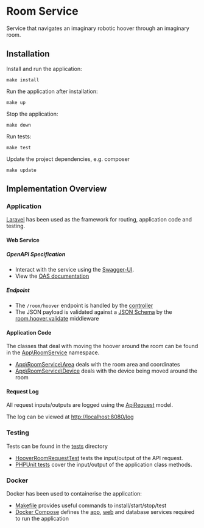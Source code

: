 # Room Service

Service that navigates an imaginary robotic hoover through an imaginary room.

Installation
-----------------------

Install and run the application:
```
make install
```

Run the application after installation:
```
make up
```

Stop the application:
```
make down
```

Run tests:
```
make test
```

Update the project dependencies, e.g. composer
```
make update
```


Implementation Overview
-----------------------

### Application
[Laravel](https://github.com/laravel/laravel) has been used as the framework for routing, application code and testing.

#### Web Service

##### OpenAPI Specification
- Interact with the service using the [Swagger-UI](http://localhost:8080).
- View the [OAS documentation](./public/openapi/roomservice.yml)

##### Endpoint
- The `/room/hoover` endpoint is handled by the [controller](./app/Http/Controllers/RoomController.php)
- The JSON payload is validated against a [JSON Schema](./resources/jsonschema/room.hoover.request.json)
  by the [room.hoover.validate](./app/Http/Middleware/RoomHooverRequestValidator.php) middleware

#### Application Code
The classes that deal with moving the hoover around the room can be found in the [App\RoomService](./app/RoomService) namespace.

- [App\RoomService\Area](./app/RoomService/Area) deals with the room area and coordinates
- [App\RoomService\Device](./app/RoomService/Device) deals with the device being moved around the room

#### Request Log
All request inputs/outputs are logged using the [ApiRequest](./app/ApiRequest.php) model.

The log can be viewed at <http://localhost:8080/log>

### Testing
Tests can be found in the [tests](./tests/) directory
- [HooverRoomRequestTest](./tests/Feature/HooverRoomRequestTest.php) tests the input/output of the API request.
- [PHPUnit tests](./tests/Unit) cover the input/output of the application class methods.

### Docker
Docker has been used to containerise the application:
- [Makefile](./Makefile) provides useful commands to install/start/stop/test
- [Docker Compose](./docker-compose.yml) defines the [app](./app.dockerfile), [web](web.dockerfile) and 
  database services required to run the application 

